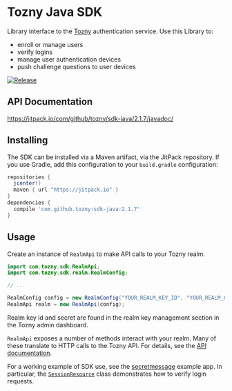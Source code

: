 # Tozny Java SDK

Library interface to the [Tozny][] authentication service. Use this Library to:

- enroll or manage users
- verify logins
- manage user authentication devices
- push challenge questions to user devices

[Tozny]: https://tozny.com/

[![Release](https://jitpack.io/v/tozny/sdk-java.svg)](https://jitpack.io/#tozny/sdk-java)

## API Documentation

https://jitpack.io/com/github/tozny/sdk-java/2.1.7/javadoc/

## Installing

The SDK can be installed via a Maven artifact, via the JitPack repository.
If you use Gradle, add this configuration to your `build.gradle` configuration:

```groovy
repositories {
  jcenter()
  maven { url "https://jitpack.io" }
}
dependencies {
  compile 'com.github.tozny:sdk-java:2.1.7'
}
```

## Usage

Create an instance of `RealmApi` to make API calls to your Tozny realm.

```java
import com.tozny.sdk.RealmApi;
import com.tozny.sdk.realm.RealmConfig;

// ...

RealmConfig config = new RealmConfig("YOUR_REALM_KEY_ID", "YOUR_REALM_KEY_SECRET");
RealmApi realm = new RealmApi(config);
```

Realm key id and secret are found in the realm key management section in the Tozny admin dashboard.

`RealmApi` exposes a number of methods interact with your realm. Many of these
translate to HTTP calls to the Tozny API. For details, see the [API documentation][].

[API documentation]: https://jitpack.io/com/github/tozny/sdk-java/2.1.7/javadoc/

For a working example of SDK use, see the [secretmessage][] example app. In
particular, the [`SessionResource`][SessionResource] class demonstrates how to
verify login requests.

[secretmessage]: examples/secretmessage
[SessionResource]: examples/secretmessage/src/main/java/com/tozny/sdk/example/secretmessage/SessionResource.java
